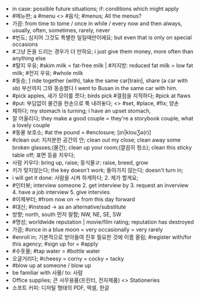 * in case: possible future situations; if: conditions which might apply
* #메뉴판; a #menu <> #음식; #menus; All the menus?
* 가끔: from time to tome / once in  while / every now and then  always, usually, often, sometimes, rarely, never
* #빈도; 심지어 그것도 특별한 일일때만이에요; but even that is only on special occasions
* #그냥 돈을 드리는 경우가 더 만하요; i just give them money, more often than anything else
* #탈지 우유; #skim milk = fat-free milk | #저지방: reduced fat milk = low fat milk; #전지 우유; #whole milk
* #동승; ] ride together (with), take the same car[train], share (a car with sb) 부산까지 그와 동승했다 I went to Busan in the same car with him. 
* #pick apples, 새가 모이를 쪼다; birds pick #결점을 지적하다; #pick at flaws
* #put: 부담없이 물건을 한손으로 툭 내려놓다; <> #set, #place, #fix; 양손
* 체하다; my stomach is turning; i have an upset stomach, 
* 잘 어울리다; they make a good couple = they're a storybook couple, what a lovely couple
* #동물 보호소; #at the pound = #enclosure; [ɪn|kloʊƷə(r)]
* #clean out: 지저분한 공간의 안; clean out my close; clean away some broken glasses;(물건); clean up your room;(깔끔히 청소); clean this sticky table off; 표면 등을 치우다;
* 사람 키우다: bring up, raise; 동식물ㄹ: raise, breed, grow
* 키가 맞지않는다; the key doesn't work; 돌아가지 않는다; doesn't turn in;
* i will get it done: 사람을 시켜 하게하다; 2. 제가 할게요;
* #인터뷰; interview someone 2. get interview by 3. request an inverview 4. have a job interview 5. give intervies
* #이제부터; #from now on -> from this day forward
* #대신; #instead -> as an alternative/substitute
* 방향; north, south 먼저 말함; NW, NE, SE, SW
* #명성; worldwide reputation | movie/film rating; reputation has destroyed
* 가끔; #once in a blue moon = very occasionally = very rarely
* #enroll in; 기본적으로 받아들여 진후 필요한 것에 이름 올림; #register with/for this agency; #sign up for = #apply
* #수돗물; #tap water = #bottle water
* 오글거리다; #cheesy = corny = cocky = tacky
* #blow up at someone / blow up
* be familiar with 사물/ to: 사람
* Office supplies; 큰 사무용품(프린터, 전자제품) <> Stationeries
* 소프트 커피: 디저털 형태의 PDF, 엑셀, 한글
